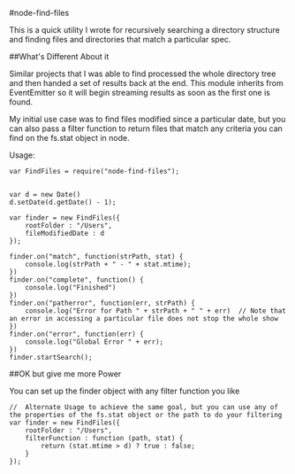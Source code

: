 #node-find-files

This is a quick utility I wrote for recursively searching a directory structure and finding files and directories that match a particular spec.

##What's Different About it

Similar projects that I was able to find processed the whole directory tree and then handed a set of results back at the end. This module inherits from EventEmitter so it will begin streaming results as soon as the first one is found.

My initial use case was to find files modified since a particular date, but you can also pass a filter function to return files that match any criteria you can find on the fs.stat object in node.

Usage:

    var FindFiles = require("node-find-files");


    var d = new Date()
    d.setDate(d.getDate() - 1);

    var finder = new FindFiles({
        rootFolder : "/Users",
        fileModifiedDate : d
    });

    finder.on("match", function(strPath, stat) {
        console.log(strPath + " - " + stat.mtime);
    })
    finder.on("complete", function() {
        console.log("Finished")
    })
    finder.on("patherror", function(err, strPath) {
        console.log("Error for Path " + strPath + " " + err)  // Note that an error in accessing a particular file does not stop the whole show
    })
    finder.on("error", function(err) {
        console.log("Global Error " + err);
    })
    finder.startSearch();

##OK but give me more Power

You can set up the finder object with any filter function you like

    //  Alternate Usage to achieve the same goal, but you can use any of the properties of the fs.stat object or the path to do your filtering
    var finder = new FindFiles({
        rootFolder : "/Users",
        filterFunction : function (path, stat) {
            return (stat.mtime > d) ? true : false;
        }
    });
